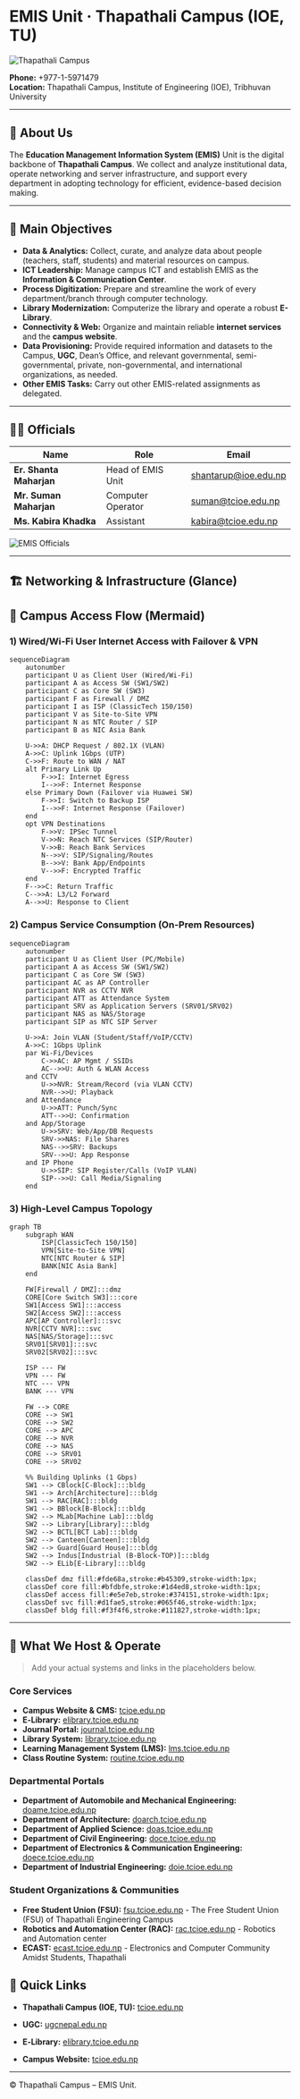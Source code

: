 # EMIS Unit · Thapathali Campus (IOE, TU)

![Thapathali Campus](/assets/ThapathaliCampus.jpg)

**Phone:** +977-1-5971479  
**Location:** Thapathali Campus, Institute of Engineering (IOE), Tribhuvan University

---

## 👋 About Us

The **Education Management Information System (EMIS)** Unit is the digital backbone of **Thapathali Campus**. We collect and analyze institutional data, operate networking and server infrastructure, and support every department in adopting technology for efficient, evidence-based decision making.

---

## 🎯 Main Objectives

- **Data & Analytics:** Collect, curate, and analyze data about people (teachers, staff, students) and material resources on campus.
- **ICT Leadership:** Manage campus ICT and establish EMIS as the **Information & Communication Center**.
- **Process Digitization:** Prepare and streamline the work of every department/branch through computer technology.
- **Library Modernization:** Computerize the library and operate a robust **E-Library**.
- **Connectivity & Web:** Organize and maintain reliable **internet services** and the **campus website**.
- **Data Provisioning:** Provide required information and datasets to the Campus, **UGC**, Dean’s Office, and relevant governmental, semi-governmental, private, non-governmental, and international organizations, as needed.
- **Other EMIS Tasks:** Carry out other EMIS-related assignments as delegated.

---

## 🧑‍💼 Officials

| Name                    | Role              | Email                |
| ----------------------- | ----------------- | -------------------- |
| **Er. Shanta Maharjan** | Head of EMIS Unit | shantarup@ioe.edu.np |
| **Mr. Suman Maharjan**  | Computer Operator | suman@tcioe.edu.np   |
| **Ms. Kabira Khadka**   | Assistant         | kabira@tcioe.edu.np  |

![EMIS Officials](/assets/officials.png)

---

## 🏗️ Networking & Infrastructure (Glance)

## 🔄 Campus Access Flow (Mermaid)

### 1) Wired/Wi-Fi User Internet Access with Failover & VPN

```mermaid
sequenceDiagram
    autonumber
    participant U as Client User (Wired/Wi-Fi)
    participant A as Access SW (SW1/SW2)
    participant C as Core SW (SW3)
    participant F as Firewall / DMZ
    participant I as ISP (ClassicTech 150/150)
    participant V as Site-to-Site VPN
    participant N as NTC Router / SIP
    participant B as NIC Asia Bank

    U->>A: DHCP Request / 802.1X (VLAN)
    A->>C: Uplink 1Gbps (UTP)
    C->>F: Route to WAN / NAT
    alt Primary Link Up
        F->>I: Internet Egress
        I-->>F: Internet Response
    else Primary Down (Failover via Huawei SW)
        F->>I: Switch to Backup ISP
        I-->>F: Internet Response (Failover)
    end
    opt VPN Destinations
        F->>V: IPSec Tunnel
        V->>N: Reach NTC Services (SIP/Router)
        V->>B: Reach Bank Services
        N-->>V: SIP/Signaling/Routes
        B-->>V: Bank App/Endpoints
        V-->>F: Encrypted Traffic
    end
    F-->>C: Return Traffic
    C-->>A: L3/L2 Forward
    A-->>U: Response to Client
```

### 2) Campus Service Consumption (On-Prem Resources)

```mermaid
sequenceDiagram
    autonumber
    participant U as Client User (PC/Mobile)
    participant A as Access SW (SW1/SW2)
    participant C as Core SW (SW3)
    participant AC as AP Controller
    participant NVR as CCTV NVR
    participant ATT as Attendance System
    participant SRV as Application Servers (SRV01/SRV02)
    participant NAS as NAS/Storage
    participant SIP as NTC SIP Server

    U->>A: Join VLAN (Student/Staff/VoIP/CCTV)
    A->>C: 1Gbps Uplink
    par Wi-Fi/Devices
        C->>AC: AP Mgmt / SSIDs
        AC-->>U: Auth & WLAN Access
    and CCTV
        U->>NVR: Stream/Record (via VLAN CCTV)
        NVR-->>U: Playback
    and Attendance
        U->>ATT: Punch/Sync
        ATT-->>U: Confirmation
    and App/Storage
        U->>SRV: Web/App/DB Requests
        SRV->>NAS: File Shares
        NAS-->>SRV: Backups
        SRV-->>U: App Response
    and IP Phone
        U->>SIP: SIP Register/Calls (VoIP VLAN)
        SIP-->>U: Call Media/Signaling
    end
```

### 3) High-Level Campus Topology

```mermaid
graph TB
    subgraph WAN
        ISP[ClassicTech 150/150]
        VPN[Site-to-Site VPN]
        NTC[NTC Router & SIP]
        BANK[NIC Asia Bank]
    end

    FW[Firewall / DMZ]:::dmz
    CORE[Core Switch SW3]:::core
    SW1[Access SW1]:::access
    SW2[Access SW2]:::access
    APC[AP Controller]:::svc
    NVR[CCTV NVR]:::svc
    NAS[NAS/Storage]:::svc
    SRV01[SRV01]:::svc
    SRV02[SRV02]:::svc

    ISP --- FW
    VPN --- FW
    NTC --- VPN
    BANK --- VPN

    FW --> CORE
    CORE --> SW1
    CORE --> SW2
    CORE --> APC
    CORE --> NVR
    CORE --> NAS
    CORE --> SRV01
    CORE --> SRV02

    %% Building Uplinks (1 Gbps)
    SW1 --> CBlock[C-Block]:::bldg
    SW1 --> Arch[Architecture]:::bldg
    SW1 --> RAC[RAC]:::bldg
    SW1 --> BBlock[B-Block]:::bldg
    SW2 --> MLab[Machine Lab]:::bldg
    SW2 --> Library[Library]:::bldg
    SW2 --> BCTL[BCT Lab]:::bldg
    SW2 --> Canteen[Canteen]:::bldg
    SW2 --> Guard[Guard House]:::bldg
    SW2 --> Indus[Industrial (B-Block-TOP)]:::bldg
    SW2 --> ELib[E-Library]:::bldg

    classDef dmz fill:#fde68a,stroke:#b45309,stroke-width:1px;
    classDef core fill:#bfdbfe,stroke:#1d4ed8,stroke-width:1px;
    classDef access fill:#e5e7eb,stroke:#374151,stroke-width:1px;
    classDef svc fill:#d1fae5,stroke:#065f46,stroke-width:1px;
    classDef bldg fill:#f3f4f6,stroke:#111827,stroke-width:1px;
```

---

## 🧩 What We Host & Operate

> Add your actual systems and links in the placeholders below.

### Core Services

- **Campus Website & CMS:** [tcioe.edu.np](https://tcioe.edu.np/)
- **E‑Library:** [elibrary.tcioe.edu.np](https://elibrary.tcioe.edu.np/)
- **Journal Portal:** [journal.tcioe.edu.np](https://journal.tcioe.edu.np/)
- **Library System:** [library.tcioe.edu.np](https://library.tcioe.edu.np/)
- **Learning Management System (LMS):** [lms.tcioe.edu.np](https://lms.tcioe.edu.np/)
- **Class Routine System:** [routine.tcioe.edu.np](https://routine.tcioe.edu.np/)

### Departmental Portals

- **Department of Automobile and Mechanical Engineering:** [doame.tcioe.edu.np](https://doame.tcioe.edu.np/)
- **Department of Architecture:** [doarch.tcioe.edu.np](https://doarch.tcioe.edu.np/)
- **Department of Applied Science:** [doas.tcioe.edu.np](https://doas.tcioe.edu.np/)
- **Department of Civil Engineering:** [doce.tcioe.edu.np](https://doce.tcioe.edu.np/)
- **Department of Electronics & Communication Engineering:** [doece.tcioe.edu.np](https://doece.tcioe.edu.np/)
- **Department of Industrial Engineering:** [doie.tcioe.edu.np](https://doie.tcioe.edu.np/)

### Student Organizations & Communities

- **Free Student Union (FSU):** [fsu.tcioe.edu.np](https://fsu.tcioe.edu.np/) - The Free Student Union (FSU) of Thapathali Engineering Campus
- **Robotics and Automation Center (RAC):** [rac.tcioe.edu.np](https://rac.tcioe.edu.np/) - Robotics and Automation center
- **ECAST:** [ecast.tcioe.edu.np](https://ecast.tcioe.edu.np/) - Electronics and Computer Community Amidst Students, Thapathali

## 🔗 Quick Links

- **Thapathali Campus (IOE, TU):** [tcioe.edu.np](https://tcioe.edu.np/)

- **UGC:** [ugcnepal.edu.np](https://ugcnepal.edu.np/)
- **E‑Library:** [elibrary.tcioe.edu.np](https://elibrary.tcioe.edu.np/)
- **Campus Website:** [tcioe.edu.np](https://tcioe.edu.np/)

---

© Thapathali Campus – EMIS Unit.
